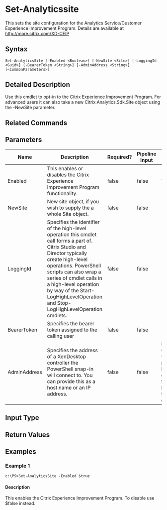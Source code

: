 ﻿
# Set-Analyticssite
This sets the site configuration for the Analytics Service/Customer Experience Improvement Program. Details are available at http://more.citrix.com/XD-CEIP
## Syntax
```
Set-AnalyticsSite [-Enabled <Boolean>] [-NewSite <Site>] [-LoggingId <Guid>] [-BearerToken <String>] [-AdminAddress <String>] [<CommonParameters>]
```
## Detailed Description
Use this cmdlet to opt-in to the Citrix Experience Improvement Program. For advanced users it can also take a new Citrix.Analytics.Sdk.Site object using the -NewSite parameter.


## Related Commands

## Parameters
| Name   | Description | Required? | Pipeline Input | Default Value |
| --- | --- | --- | --- | --- |
| Enabled | This enables or disables the Citrix Experience Improvement Program functionality. | false | false | True |
| NewSite | New site object, if you wish to supply the a whole Site object. | false | false |  |
| LoggingId | Specifies the identifier of the high-level operation this cmdlet call forms a part of. Citrix Studio and Director typically create high-level operations. PowerShell scripts can also wrap a series of cmdlet calls in a high-level operation by way of the Start-LogHighLevelOperation and Stop-LogHighLevelOperation cmdlets. | false | false |  |
| BearerToken | Specifies the bearer token assigned to the calling user | false | false |  |
| AdminAddress | Specifies the address of a XenDesktop controller the PowerShell snap-in will connect to. You can provide this as a host name or an IP address. | false | false | Localhost. Once a value is provided by any cmdlet, this value becomes the default. |

## Input Type

### 

## Return Values

### 

## Examples

### Example 1
```
c:\PS>Set-AnalyticsSite -Enabled $true
```
#### Description
This enables the Citrix Experience Improvement Program. To disable use \$false instead.
